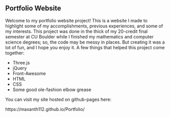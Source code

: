 <h2>Portfolio Website</h2>
<p>Welcome to my portfolio website project! This is a website I made to highlight some of my accomplishments, previous experiences, and some of my interests. 
This project was done in the thick of my 20-credit final semester at CU Boulder while I finished my mathematics and computer
science degrees; so, the code may be messy in places. But creating it was a lot of fun, and I hope you enjoy it. A few things that helped this project come together: </p>
<ul>
    <li>Three.js</li>
    <li>jQuery</li>
    <li>Front-Awesome</li>
    <li>HTML</li>
    <li>CSS</li>
    <li>Some good ole-fashion elbow grease</li>
</ul>
<p>You can visit my site hosted on github-pages here: </p>https://maxanth112.github.io/Portfolio/
